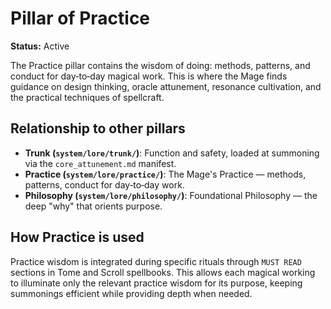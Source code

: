 # Pillar of Practice

**Status:** Active

The Practice pillar contains the wisdom of doing: methods, patterns, and conduct for day‑to‑day magical work. This is where the Mage finds guidance on design thinking, oracle attunement, resonance cultivation, and the practical techniques of spellcraft.

## Relationship to other pillars

*   **Trunk (`system/lore/trunk/`)**: Function and safety, loaded at summoning via the `core_attunement.md` manifest.
*   **Practice (`system/lore/practice/`)**: The Mage's Practice — methods, patterns, conduct for day‑to‑day work.
*   **Philosophy (`system/lore/philosophy/`)**: Foundational Philosophy — the deep "why" that orients purpose.

## How Practice is used

Practice wisdom is integrated during specific rituals through `MUST READ` sections in Tome and Scroll spellbooks. This allows each magical working to illuminate only the relevant practice wisdom for its purpose, keeping summonings efficient while providing depth when needed.
